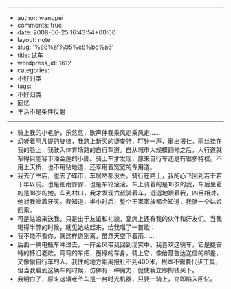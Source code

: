 - --
- author: wangpei
- comments: true
- date: 2008-06-25 16:43:54+00:00
- layout: note
- slug: '%e8%af%95%e8%bd%a6'
- title: 试车
- wordpress_id: 1612
- categories:
- 不好归类
- tags:
- 不好归类
- 回忆
- 生活不是条件反射
- --
- 骑上我的小毛驴，乐悠悠，歌声伴我乘风走乘风走……
- 幻听着阿凡提的旋律，我跨上新买的捷安特，叮铃一声，窜出报社。雨丝挂在我的脸上，我驶入体育场路的自行车道。自从城市大规模翻修之后，人行道就窄得只能容下潘金莲的小脚。骑上车才发现，原来自行车还是有很多特权。不用上天桥，也不用钻地道，还享用着宽宽的专用道。
- 我去了书店，也去了碟市，车居然都没丢。骑行在路上，我的心飞回到若干若干年以前。也是细雨霏霏，也是车轮滚滚，车上骑着的是18岁的我，车后坐着的是18岁的她。车到村口，我才发现六叔骑着车，远远地跟着我，四目相对，他对我呲着牙笑。我知道，半小时后，整个王家家族都会知道，我驮一个姑娘回家。
- 可是姑娘来送我，只是出于友谊和礼貌，宴席上还有我的伙伴和好友们。当我喝得半醉的时候，就见她站起来，给我唱了一首歌：
- 我不能不看你，就这样道别离，虽然天空下着雨……
- 后面一辆电瓶车冲过去，一阵金风带我回到现实中。我喜欢这辆车，它是捷安特的怀旧老款，弯弯的车把，墨绿的车身，骑上它，像给聂鲁达送信的邮差，又像偷自行车的人。我住的地方距离报社不到400米，根本不需要代步工具，但当我看到这辆车的时候，仿佛有一种魔力，促使我立即掏钱买下。
- 我明白了，原来这辆老爷车是一台时光机器，只要一骑上，立即陷入回忆。
